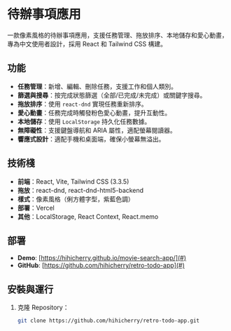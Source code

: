 # 待辦事項應用

一款像素風格的待辦事項應用，支援任務管理、拖放排序、本地儲存和愛心動畫，專為中文使用者設計，採用 React 和 Tailwind CSS 構建。

## 功能
- **任務管理**：新增、編輯、刪除任務，支援工作和個人類別。
- **篩選與搜尋**：按完成狀態篩選（全部/已完成/未完成）或關鍵字搜尋。
- **拖放排序**：使用 `react-dnd` 實現任務重新排序。
- **愛心動畫**：任務完成時觸發粉色愛心動畫，提升互動性。
- **本地儲存**：使用 `LocalStorage` 持久化任務數據。
- **無障礙性**：支援鍵盤導航和 ARIA 屬性，適配螢幕閱讀器。
- **響應式設計**：適配手機和桌面端，確保小螢幕無溢出。

## 技術棧
- **前端**：React, Vite, Tailwind CSS (3.3.5)
- **拖放**：react-dnd, react-dnd-html5-backend
- **樣式**：像素風格（俐方體字型，紫藍色調）
- **部署**：Vercel
- **其他**：LocalStorage, React Context, React.memo

## 部署
- **Demo**: [https://hihicherry.github.io/movie-search-app/](#)
- **GitHub**: [https://github.com/hihicherry/retro-todo-app](#)

## 安裝與運行
1. 克隆 Repository：
   ```bash
   git clone https://github.com/hihicherry/retro-todo-app.git